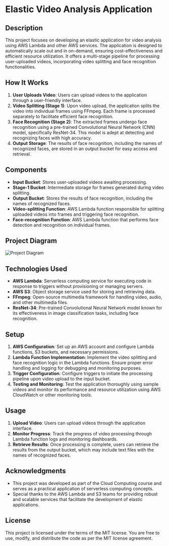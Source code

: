 # Elastic Video Analysis Application

## Description
This project focuses on developing an elastic application for video analysis using AWS Lambda and other AWS services. The application is designed to automatically scale out and in on-demand, ensuring cost-effectiveness and efficient resource utilization. It offers a multi-stage pipeline for processing user-uploaded videos, incorporating video splitting and face recognition functionalities.

## How It Works
1. **User Uploads Video**: Users can upload videos to the application through a user-friendly interface.
2. **Video Splitting (Stage 1)**: Upon video upload, the application splits the video into individual frames using FFmpeg. Each frame is processed separately to facilitate efficient face recognition.
3. **Face Recognition (Stage 2)**: The extracted frames undergo face recognition using a pre-trained Convolutional Neural Network (CNN) model, specifically ResNet-34. This model is adept at detecting and recognizing faces with high accuracy.
4. **Output Storage**: The results of face recognition, including the names of recognized faces, are stored in an output bucket for easy access and retrieval.

## Components
- **Input Bucket**: Stores user-uploaded videos awaiting processing.
- **Stage-1 Bucket**: Intermediate storage for frames generated during video splitting.
- **Output Bucket**: Stores the results of face recognition, including the names of recognized faces.
- **Video-splitting Function**: AWS Lambda function responsible for splitting uploaded videos into frames and triggering face recognition.
- **Face-recognition Function**: AWS Lambda function that performs face detection and recognition on individual frames.

## Project Diagram
![Project Diagram](https://github.com/VladKuzR/Video_stream_face_recognition/assets/123952016/e5444b51-f553-4f01-b8e8-79cda47eee5a)

## Technologies Used
- **AWS Lambda**: Serverless computing service for executing code in response to triggers without provisioning or managing servers.
- **AWS S3**: Object storage service used for storing and retrieving data.
- **FFmpeg**: Open-source multimedia framework for handling video, audio, and other multimedia files.
- **ResNet-34**: Pre-trained Convolutional Neural Network model known for its effectiveness in image classification tasks, including face recognition.

## Setup
1. **AWS Configuration**: Set up an AWS account and configure Lambda functions, S3 buckets, and necessary permissions.
2. **Lambda Function Implementation**: Implement the video splitting and face recognition logic in the Lambda functions. Ensure proper error handling and logging for debugging and monitoring purposes.
3. **Trigger Configuration**: Configure triggers to initiate the processing pipeline upon video upload to the input bucket.
4. **Testing and Monitoring**: Test the application thoroughly using sample videos and monitor its performance and resource utilization using AWS CloudWatch or other monitoring tools.

## Usage
1. **Upload Video**: Users can upload videos through the application interface.
2. **Monitor Progress**: Track the progress of video processing through Lambda function logs and monitoring dashboards.
3. **Retrieve Results**: Once processing is complete, users can retrieve the results from the output bucket, which may include text files with the names of recognized faces.

## Acknowledgments
- This project was developed as part of the Cloud Computing course and serves as a practical application of serverless computing concepts.
- Special thanks to the AWS Lambda and S3 teams for providing robust and scalable services that facilitate the development of elastic applications.

## License
This project is licensed under the terms of the MIT license. You are free to use, modify, and distribute the code as per the MIT license agreement.
